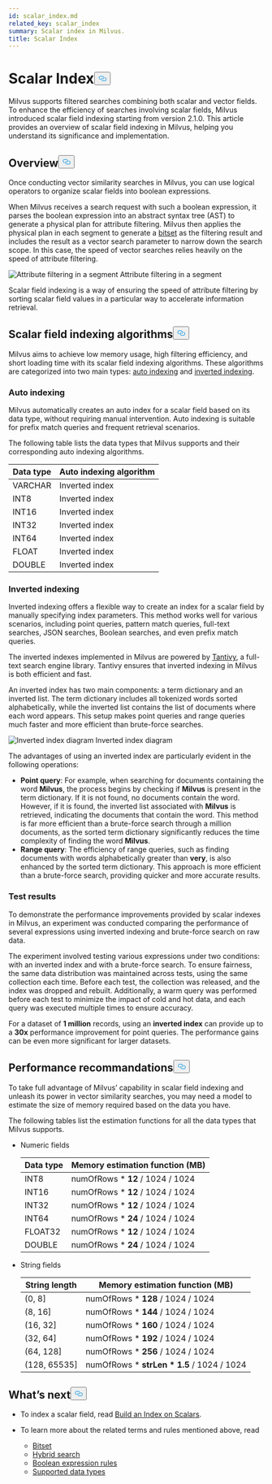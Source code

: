 ```yaml
---
id: scalar_index.md
related_key: scalar_index
summary: Scalar index in Milvus.
title: Scalar Index
---
```

<h1 id="Scalar-Index" class="common-anchor-header">Scalar Index<button data-href="#Scalar-Index" class="anchor-icon" translate="no">
      <svg translate="no"
        aria-hidden="true"
        focusable="false"
        height="20"
        version="1.1"
        viewBox="0 0 16 16"
        width="16"
      >
        <path
          fill="#0092E4"
          fill-rule="evenodd"
          d="M4 9h1v1H4c-1.5 0-3-1.69-3-3.5S2.55 3 4 3h4c1.45 0 3 1.69 3 3.5 0 1.41-.91 2.72-2 3.25V8.59c.58-.45 1-1.27 1-2.09C10 5.22 8.98 4 8 4H4c-.98 0-2 1.22-2 2.5S3 9 4 9zm9-3h-1v1h1c1 0 2 1.22 2 2.5S13.98 12 13 12H9c-.98 0-2-1.22-2-2.5 0-.83.42-1.64 1-2.09V6.25c-1.09.53-2 1.84-2 3.25C6 11.31 7.55 13 9 13h4c1.45 0 3-1.69 3-3.5S14.5 6 13 6z"
        ></path>
      </svg>
    </button></h1><p>Milvus supports filtered searches combining both scalar and vector fields. To enhance the efficiency of searches involving scalar fields, Milvus introduced scalar field indexing starting from version 2.1.0. This article provides an overview of scalar field indexing in Milvus, helping you understand its significance and implementation.</p>
<h2 id="Overview" class="common-anchor-header">Overview<button data-href="#Overview" class="anchor-icon" translate="no">
      <svg translate="no"
        aria-hidden="true"
        focusable="false"
        height="20"
        version="1.1"
        viewBox="0 0 16 16"
        width="16"
      >
        <path
          fill="#0092E4"
          fill-rule="evenodd"
          d="M4 9h1v1H4c-1.5 0-3-1.69-3-3.5S2.55 3 4 3h4c1.45 0 3 1.69 3 3.5 0 1.41-.91 2.72-2 3.25V8.59c.58-.45 1-1.27 1-2.09C10 5.22 8.98 4 8 4H4c-.98 0-2 1.22-2 2.5S3 9 4 9zm9-3h-1v1h1c1 0 2 1.22 2 2.5S13.98 12 13 12H9c-.98 0-2-1.22-2-2.5 0-.83.42-1.64 1-2.09V6.25c-1.09.53-2 1.84-2 3.25C6 11.31 7.55 13 9 13h4c1.45 0 3-1.69 3-3.5S14.5 6 13 6z"
        ></path>
      </svg>
    </button></h2><p>Once conducting vector similarity searches in Milvus, you can use logical operators to organize scalar fields into boolean expressions.</p>
<p>When Milvus receives a search request with such a boolean expression, it parses the boolean expression into an abstract syntax tree (AST) to generate a physical plan for attribute filtering. Milvus then applies the physical plan in each segment to generate a <a href="/docs/bitset.md">bitset</a> as the filtering result and includes the result as a vector search parameter to narrow down the search scope. In this case, the speed of vector searches relies heavily on the speed of attribute filtering.</p>
<p>
  <span class="img-wrapper">
    <img translate="no" src="/docs/v2.4.x/assets/scalar_index.png" alt="Attribute filtering in a segment" class="doc-image" id="attribute-filtering-in-a-segment" />
    <span>Attribute filtering in a segment</span>
  </span>
</p>
<p>Scalar field indexing is a way of ensuring the speed of attribute filtering by sorting scalar field values in a particular way to accelerate information retrieval.</p>
<h2 id="Scalar-field-indexing-algorithms" class="common-anchor-header">Scalar field indexing algorithms<button data-href="#Scalar-field-indexing-algorithms" class="anchor-icon" translate="no">
      <svg translate="no"
        aria-hidden="true"
        focusable="false"
        height="20"
        version="1.1"
        viewBox="0 0 16 16"
        width="16"
      >
        <path
          fill="#0092E4"
          fill-rule="evenodd"
          d="M4 9h1v1H4c-1.5 0-3-1.69-3-3.5S2.55 3 4 3h4c1.45 0 3 1.69 3 3.5 0 1.41-.91 2.72-2 3.25V8.59c.58-.45 1-1.27 1-2.09C10 5.22 8.98 4 8 4H4c-.98 0-2 1.22-2 2.5S3 9 4 9zm9-3h-1v1h1c1 0 2 1.22 2 2.5S13.98 12 13 12H9c-.98 0-2-1.22-2-2.5 0-.83.42-1.64 1-2.09V6.25c-1.09.53-2 1.84-2 3.25C6 11.31 7.55 13 9 13h4c1.45 0 3-1.69 3-3.5S14.5 6 13 6z"
        ></path>
      </svg>
    </button></h2><p>Milvus aims to achieve low memory usage, high filtering efficiency, and short loading time with its scalar field indexing algorithms. These algorithms are categorized into two main types: <a href="#auto-indexing">auto indexing</a> and <a href="#inverted-indexing">inverted indexing</a>.</p>
<h3 id="Auto-indexing" class="common-anchor-header">Auto indexing</h3><p>Milvus automatically creates an auto index for a scalar field based on its data type, without requiring manual intervention. Auto indexing is suitable for prefix match queries and frequent retrieval scenarios.</p>
<p>The following table lists the data types that Milvus supports and their corresponding auto indexing algorithms.</p>
<table>
<thead>
<tr><th>Data type</th><th>Auto indexing algorithm</th></tr>
</thead>
<tbody>
<tr><td>VARCHAR</td><td>Inverted index</td></tr>
<tr><td>INT8</td><td>Inverted index</td></tr>
<tr><td>INT16</td><td>Inverted index</td></tr>
<tr><td>INT32</td><td>Inverted index</td></tr>
<tr><td>INT64</td><td>Inverted index</td></tr>
<tr><td>FLOAT</td><td>Inverted index</td></tr>
<tr><td>DOUBLE</td><td>Inverted index</td></tr>
</tbody>
</table>
<h3 id="Inverted-indexing" class="common-anchor-header">Inverted indexing</h3><p>Inverted indexing offers a flexible way to create an index for a scalar field by manually specifying index parameters. This method works well for various scenarios, including point queries, pattern match queries, full-text searches, JSON searches, Boolean searches, and even prefix match queries.</p>
<p>The inverted indexes implemented in Milvus are powered by <a href="https://github.com/quickwit-oss/tantivy">Tantivy</a>, a full-text search engine library. Tantivy ensures that inverted indexing in Milvus is both efficient and fast.</p>
<p>An inverted index has two main components: a term dictionary and an inverted list. The term dictionary includes all tokenized words sorted alphabetically, while the inverted list contains the list of documents where each word appears. This setup makes point queries and range queries much faster and more efficient than brute-force searches.</p>
<p>
  <span class="img-wrapper">
    <img translate="no" src="/docs/v2.4.x/assets/scalar_index_inverted.png" alt="Inverted index diagram" class="doc-image" id="inverted-index-diagram" />
    <span>Inverted index diagram</span>
  </span>
</p>
<p>The advantages of using an inverted index are particularly evident in the following operations:</p>
<ul>
<li><strong>Point query</strong>: For example, when searching for documents containing the word <strong>Milvus</strong>, the process begins by checking if <strong>Milvus</strong> is present in the term dictionary. If it is not found, no documents contain the word. However, if it is found, the inverted list associated with <strong>Milvus</strong> is retrieved, indicating the documents that contain the word. This method is far more efficient than a brute-force search through a million documents, as the sorted term dictionary significantly reduces the time complexity of finding the word <strong>Milvus</strong>.</li>
<li><strong>Range query</strong>: The efficiency of range queries, such as finding documents with words alphabetically greater than <strong>very</strong>, is also enhanced by the sorted term dictionary. This approach is more efficient than a brute-force search, providing quicker and more accurate results.</li>
</ul>
<h3 id="Test-results" class="common-anchor-header">Test results</h3><p>To demonstrate the performance improvements provided by scalar indexes in Milvus, an experiment was conducted comparing the performance of several expressions using inverted indexing and brute-force search on raw data.</p>
<p>The experiment involved testing various expressions under two conditions: with an inverted index and with a brute-force search. To ensure fairness, the same data distribution was maintained across tests, using the same collection each time. Before each test, the collection was released, and the index was dropped and rebuilt. Additionally, a warm query was performed before each test to minimize the impact of cold and hot data, and each query was executed multiple times to ensure accuracy.</p>
<p>For a dataset of <strong>1 million</strong> records, using an <strong>inverted index</strong> can provide up to a <strong>30x</strong> performance improvement for point queries. The performance gains can be even more significant for larger datasets.</p>
<h2 id="Performance-recommandations" class="common-anchor-header">Performance recommandations<button data-href="#Performance-recommandations" class="anchor-icon" translate="no">
      <svg translate="no"
        aria-hidden="true"
        focusable="false"
        height="20"
        version="1.1"
        viewBox="0 0 16 16"
        width="16"
      >
        <path
          fill="#0092E4"
          fill-rule="evenodd"
          d="M4 9h1v1H4c-1.5 0-3-1.69-3-3.5S2.55 3 4 3h4c1.45 0 3 1.69 3 3.5 0 1.41-.91 2.72-2 3.25V8.59c.58-.45 1-1.27 1-2.09C10 5.22 8.98 4 8 4H4c-.98 0-2 1.22-2 2.5S3 9 4 9zm9-3h-1v1h1c1 0 2 1.22 2 2.5S13.98 12 13 12H9c-.98 0-2-1.22-2-2.5 0-.83.42-1.64 1-2.09V6.25c-1.09.53-2 1.84-2 3.25C6 11.31 7.55 13 9 13h4c1.45 0 3-1.69 3-3.5S14.5 6 13 6z"
        ></path>
      </svg>
    </button></h2><p>To take full advantage of Milvus’ capability in scalar field indexing and unleash its power in vector similarity searches, you may need a model to estimate the size of memory required based on the data you have.</p>
<p>The following tables list the estimation functions for all the data types that Milvus supports.</p>
<ul>
<li><p>Numeric fields</p>
<table>
<thead>
<tr><th>Data type</th><th>Memory estimation function (MB)</th></tr>
</thead>
<tbody>
<tr><td>INT8</td><td>numOfRows * <strong>12</strong> / 1024 / 1024</td></tr>
<tr><td>INT16</td><td>numOfRows * <strong>12</strong> / 1024 / 1024</td></tr>
<tr><td>INT32</td><td>numOfRows * <strong>12</strong> / 1024 / 1024</td></tr>
<tr><td>INT64</td><td>numOfRows * <strong>24</strong> / 1024 / 1024</td></tr>
<tr><td>FLOAT32</td><td>numOfRows * <strong>12</strong> / 1024 / 1024</td></tr>
<tr><td>DOUBLE</td><td>numOfRows * <strong>24</strong> / 1024 / 1024</td></tr>
</tbody>
</table>
</li>
<li><p>String fields</p>
<table>
<thead>
<tr><th>String length</th><th>Memory estimation function (MB)</th></tr>
</thead>
<tbody>
<tr><td>(0, 8]</td><td>numOfRows * <strong>128</strong> / 1024 / 1024</td></tr>
<tr><td>(8, 16]</td><td>numOfRows * <strong>144</strong> / 1024 / 1024</td></tr>
<tr><td>(16, 32]</td><td>numOfRows * <strong>160</strong> / 1024 / 1024</td></tr>
<tr><td>(32, 64]</td><td>numOfRows * <strong>192</strong> / 1024 / 1024</td></tr>
<tr><td>(64, 128]</td><td>numOfRows * <strong>256</strong> / 1024 / 1024</td></tr>
<tr><td>(128, 65535]</td><td>numOfRows * <strong>strLen * 1.5</strong> / 1024 / 1024</td></tr>
</tbody>
</table>
</li>
</ul>
<h2 id="Whats-next" class="common-anchor-header">What’s next<button data-href="#Whats-next" class="anchor-icon" translate="no">
      <svg translate="no"
        aria-hidden="true"
        focusable="false"
        height="20"
        version="1.1"
        viewBox="0 0 16 16"
        width="16"
      >
        <path
          fill="#0092E4"
          fill-rule="evenodd"
          d="M4 9h1v1H4c-1.5 0-3-1.69-3-3.5S2.55 3 4 3h4c1.45 0 3 1.69 3 3.5 0 1.41-.91 2.72-2 3.25V8.59c.58-.45 1-1.27 1-2.09C10 5.22 8.98 4 8 4H4c-.98 0-2 1.22-2 2.5S3 9 4 9zm9-3h-1v1h1c1 0 2 1.22 2 2.5S13.98 12 13 12H9c-.98 0-2-1.22-2-2.5 0-.83.42-1.64 1-2.09V6.25c-1.09.53-2 1.84-2 3.25C6 11.31 7.55 13 9 13h4c1.45 0 3-1.69 3-3.5S14.5 6 13 6z"
        ></path>
      </svg>
    </button></h2><ul>
<li><p>To index a scalar field, read <a href="/docs/index-scalar-fields.md">Build an Index on Scalars</a>.</p></li>
<li><p>To learn more about the related terms and rules mentioned above, read</p>
<ul>
<li><a href="/docs/bitset.md">Bitset</a></li>
<li><a href="/docs/multi-vector-search.md">Hybrid search</a></li>
<li><a href="/docs/boolean.md">Boolean expression rules</a></li>
<li><a href="/docs/schema.md#Supported-data-type">Supported data types</a></li>
</ul></li>
</ul>
